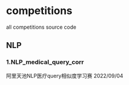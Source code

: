 # competitions
all competitions source code

## NLP

### 1.NLP_medical_query_corr
阿里天池NLP医疗query相似度学习赛 2022/09/04


